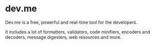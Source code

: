 # dev.me
Dev.me is a free, powerful and real-time tool for the developers.

It includes a lot of formatters, validators, code minifiers, encoders and decoders, message digesters, web resources and more.
